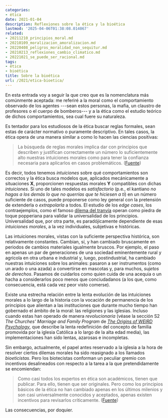 ```yaml
---
categories:
- ética
date: 2021-01-04
description: Reflexiones sobre la ética y la bioética
lastmod: '2025-04-06T01:38:08.014067'
related:
- 20211210_principios_moral.md
- 20210109_moralizacion_amoralizacion.md
- 20220408_peligros_moralidad_non_sequitur.md
- 20210213_reflexiones_cambio_climatico.md
- 20221021_se_puede_ser_racional.md
tags:
- ética
- bioética
title: Sobre la bioética
url: /2021/etica-bioetica/
---
```


En esta entrada voy a seguir la que creo que es la nomenclatura más comúnmente aceptada: me referiré a la moral como el comportamiento observado de los agentes ---sean estos personas, la mafia, un claustro de profesores o el cuerpo de bomberos--- y a la ética como el estudio teórico de dichos comportamientos, sea cual fuere su naturaleza.

Es tentador para los estudiosos de la ética buscar reglas formales, sean estas de carácter normativo o puramente descriptivo. En tales casos, la ética opera de una manera similar a como lo hacen las ciencias positivas:

> La búsqueda de reglas morales implica dar con principios que describen y justifican correctamente un número lo suficientemente alto nuestras intuiciones morales como para tener la confianza necesaria para aplicarlos en casos problemáticos. ([Fuente](https://web.archive.org/web/20161115073538/http://raikoth.net/consequentialism.html))

Es decir, todos tenemos _intuiciones_ sobre qué comportamientos son correctos y la ética busca modelos que, aplicados mecánicamente a situaciones **X**, proporcionen respuestas morales **Y** compatibles con dichas _intuiciones_. Si uno de tales modelos es _satisfactorio_ (p.e., el kantiano _no hagas a los demás lo que no querrías que te hiciesen a ti_) en un número suficiente de casos, puede proponerse como ley general con la pretensión de extenderla o _extrapolarla_ a todos. El estudio de los _edge cases_, los contraejemplos, como el famoso [dilema del tranvía](https://es.wikipedia.org/wiki/Dilema_del_tranv%C3%ADa) operan como piedra de toque popperiana para validar la universalidad de los principios. Universalidad que, por otra parte, es paradójicamente dependiente de esas _intuiciones morales_, a la vez individuales, subjetivas e históricas.

Las intuiciones morales, vistas con la suficiente perspectiva histórica, son relativamente constantes. Cambian, sí, y han cambiado bruscamente en periodos de cambios materiales igualmente bruscos. Por ejemplo, el paso en apenas un par de generaciones de una sociedad eminentemente rural y agrícola en otra urbana e industrial y, luego, postindustrial, ha cambiado nuestras intuiciones sobre los animales: pasaron a ser instrumentos (como un arado o una azada) a convertirse en mascotas y, para muchos, _sujetos de derechos_. Pasamos de cuidarlos como quien cuida de una acequia o un hacha a considerarlos poco menos que conciudadanos (a los que, como consecuencia, está cada vez peor visto comerse).

Existe una estrecha relación entre la lenta evolución de las intuiciones morales a lo largo de la historia con la vocación de permanencia de los principios que alientan a las instituciones que durante mucho tiempo han gobernado el ámbito de la moral: las religiones y las iglesias. Incluso cuando estas han operado de manera _revolucionaria_ (véase la sección S2 _The Churches’ Marriage and Family Program_ de [_The Origins of WEIRD Psychology_](https://psyarxiv.com/d6qhu/), que describe la lenta redefinición del concepto de familia promovida por la iglesia Católica a lo largo de la alta edad media), las implementaciones han sido lentas, azarosas e incompletas.

Sin embargo, actualmente, el papel antes reservado a la iglesia a la hora de resolver ciertos dilemas morales ha sido reasignado a los llamados _bioeticistas_. Pero los biotecistas conforman un peculiar gremio con incentivos desalineados con respecto a la tarea a la que pretendidamente se encomiendan:

> Como casi todos los expertos en ética son académicos, tienen que publicar. Para ello, tienen que ser originales. Pero como los principios básicos de la ética no han cambiado apenas en los últimos milenios y son casi universalmente conocidos y aceptados, apenas existen incentivos para revisarlos críticamente. ([Fuente](https://marginalrevolution.com/marginalrevolution/2020/12/from-my-email-on-bioethicists.html))

Las consecuencias, por doquier.
